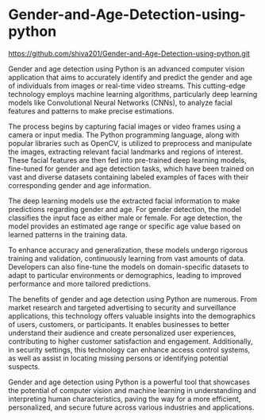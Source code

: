 # Gender-and-Age-Detection-using-python

https://github.com/shiva201/Gender-and-Age-Detection-using-python.git

Gender and age detection using Python is an advanced computer vision application that aims to accurately identify and predict the gender and age of individuals from images or real-time video streams. This cutting-edge technology employs machine learning algorithms, particularly deep learning models like Convolutional Neural Networks (CNNs), to analyze facial features and patterns to make precise estimations.

The process begins by capturing facial images or video frames using a camera or input media. The Python programming language, along with popular libraries such as OpenCV, is utilized to preprocess and manipulate the images, extracting relevant facial landmarks and regions of interest. These facial features are then fed into pre-trained deep learning models, fine-tuned for gender and age detection tasks, which have been trained on vast and diverse datasets containing labeled examples of faces with their corresponding gender and age information.

The deep learning models use the extracted facial information to make predictions regarding gender and age. For gender detection, the model classifies the input face as either male or female. For age detection, the model provides an estimated age range or specific age value based on learned patterns in the training data.

To enhance accuracy and generalization, these models undergo rigorous training and validation, continuously learning from vast amounts of data. Developers can also fine-tune the models on domain-specific datasets to adapt to particular environments or demographics, leading to improved performance and more tailored predictions.

The benefits of gender and age detection using Python are numerous. From market research and targeted advertising to security and surveillance applications, this technology offers valuable insights into the demographics of users, customers, or participants. It enables businesses to better understand their audience and create personalized user experiences, contributing to higher customer satisfaction and engagement. Additionally, in security settings, this technology can enhance access control systems, as well as assist in locating missing persons or identifying potential suspects.

Gender and age detection using Python is a powerful tool that showcases the potential of computer vision and machine learning in understanding and interpreting human characteristics, paving the way for a more efficient, personalized, and secure future across various industries and applications.
